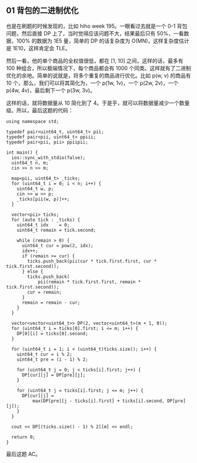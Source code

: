 01 背包的二进制优化
---

也是在刷题的时候发现的，比如 hiho week 195。一眼看过去就是一个 0-1 背包问题，然后直接 DP 上了，当时觉得应该问题不大，结果最后只有 50%，一看数据，100% 的数据为 1E5 量，简单的 DP 的话复杂度为 O(MN)，这样复杂度估计是 1E10，这样肯定会 TLE。

然后一看，他的单个商品的全权值很低，都在 [1, 10] 之间，这样的话，最多有 100 种组合，所以极端情况下，每个商品都会有 1000 个同类。这样就有了二进制优化的余地。简单的说就是，将多个重复的商品进行优化。比如 p(w, v) 的商品有 10 个，那么，我们可以将其简化为，一个 p(1w, 1v)，一个 p(2w, 2v)，一个 p(4w, 4v)，最后剩下一个 p(3w, 3v)。

这样的话，就将数据量从 10 简化到了 4。于是乎，就可以将数据量减少一个数量级。所以，最后这题的代码：

```
using namespace std;

typedef pair<uint64_t, uint64_t> pii;
typedef pair<pii, uint64_t> ppiii;
typedef pair<pii, pii> ppiipii;

int main() {
  ios::sync_with_stdio(false);
  uint64_t n, m;
  cin >> n >> m;

  map<pii, uint64_t> _ticks;
  for (uint64_t i = 0; i < n; i++) {
    uint64_t w, p;
    cin >> w >> p;
    _ticks[pii(w, p)]++;
  }

  vector<pii> ticks;
  for (auto tick : _ticks) {
    uint64_t idx    = 0;
    uint64_t remain = tick.second;

    while (remain > 0) {
      uint64_t cur = pow(2, idx);
      idx++;
      if (remain >= cur) {
        ticks.push_back(pii(cur * tick.first.first, cur * tick.first.second));
      } else {
        ticks.push_back(
            pii(remain * tick.first.first, remain * tick.first.second));
        cur = remain;
      }
      remain = remain - cur;
    }
  }

  vector<vector<uint64_t>> DP(2, vector<uint64_t>(m + 1, 0));
  for (uint64_t i = ticks[0].first; i <= m; i++) {
    DP[0][i] = ticks[0].second;
  }

  for (uint64_t i = 1; i < (uint64_t)ticks.size(); i++) {
    uint64_t cur = i % 2;
    uint64_t pre = (i - 1) % 2;

    for (uint64_t j = 0; j < ticks[i].first; j++) {
      DP[cur][j] = DP[pre][j];
    }

    for (uint64_t j = ticks[i].first; j <= m; j++) {
      DP[cur][j] =
          max(DP[pre][j - ticks[i].first] + ticks[i].second, DP[pre][j]);
    }
  }

  cout << DP[(ticks.size() - 1) % 2][m] << endl;

  return 0;
}
```

最后这题 AC。
